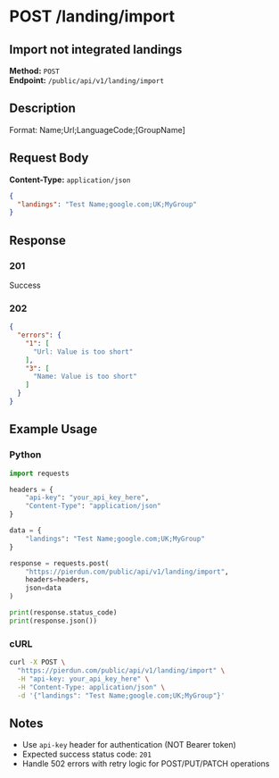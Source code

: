 # POST /landing/import

## Import not integrated landings

**Method:** `POST`  
**Endpoint:** `/public/api/v1/landing/import`

## Description

Format: Name;Url;LanguageCode;[GroupName]

## Request Body

**Content-Type:** `application/json`

```json
{
  "landings": "Test Name;google.com;UK;MyGroup"
}
```

## Response

### 201

Success

### 202

```json
{
  "errors": {
    "1": [
      "Url: Value is too short"
    ],
    "3": [
      "Name: Value is too short"
    ]
  }
}
```

## Example Usage

### Python

```python
import requests

headers = {
    "api-key": "your_api_key_here",
    "Content-Type": "application/json"
}

data = {
    "landings": "Test Name;google.com;UK;MyGroup"
}

response = requests.post(
    "https://pierdun.com/public/api/v1/landing/import",
    headers=headers,
    json=data
)

print(response.status_code)
print(response.json())
```

### cURL

```bash
curl -X POST \
  "https://pierdun.com/public/api/v1/landing/import" \
  -H "api-key: your_api_key_here" \
  -H "Content-Type: application/json" \
  -d '{"landings": "Test Name;google.com;UK;MyGroup"}'
```

## Notes

- Use `api-key` header for authentication (NOT Bearer token)
- Expected success status code: `201`
- Handle 502 errors with retry logic for POST/PUT/PATCH operations
